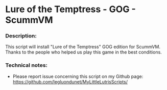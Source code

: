 # Lure of the Temptress - GOG - ScummVM

### Description:
This script will install "Lure of the Temptress" GOG edition for ScummVM.
Thanks to the people who helped us play this game in the best conditions.


### Technical notes:
- Please report issue concerning this script on my Github page:
https://github.com/legluondunet/MyLittleLutrisScripts/

